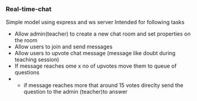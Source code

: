 ### Real-time-chat 
Simple model using express and ws server 
Intended for following tasks 
- Allow admin(teacher) to create a new chat room and set properties on the room
- Allow users to join and send messages
- Allow users to upvote chat message (message like doubt during teaching session)
- If message reaches ome x no of upvotes move them to queue of questions
- - if message reaches more that around 15 votes direclty send the question to the admin (teacher)to answer 
